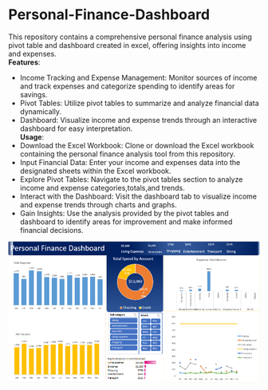 # Personal-Finance-Dashboard
This repository contains a comprehensive personal finance analysis using pivot table and dashboard created in excel, offering insights into income and expenses.   
  **Features**:  
* Income Tracking and Expense Management: Monitor sources of income and track expenses and categorize spending to identify areas for savings.  
* Pivot Tables: Utilize pivot tables to summarize and analyze financial data dynamically.  
* Dashboard: Visualize income and expense trends through an interactive dashboard for easy interpretation.    
  **Usage**:      
* Download the Excel Workbook: Clone or download the Excel workbook containing the personal finance analysis tool from this repository.  
* Input Financial Data: Enter your income and expenses data into the designated sheets within the Excel workbook.  
* Explore Pivot Tables: Navigate to the pivot tables section to analyze income and expense categories,totals,and trends.  
* Interact with the Dashboard: Visit the dashboard tab to visualize income and expense trends through charts and graphs.  
* Gain Insights: Use the analysis provided by the pivot tables and dashboard to identify areas for improvement and make informed financial decisions.

  
!["Dashboard Screenshot"](https://raw.githubusercontent.com/Harsha-Venanikkode/Personal-Finance-Dashboard/dbd692f2b84cd3c12a552e65b81a890183c11e72/Screenshot%202024-02-16%20102601.png)
